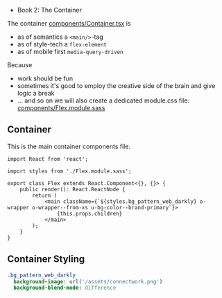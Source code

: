 - Book 2: The Container

The container [components/Container.tsx](#Container "save:") is 
- as of semantics a `<main/>`-tag
- as of style-tech a `flex-element`
- as of mobile first `media-query-driven`

Because
- work should be fun
- sometimes it's good to employ the creative side of the brain and give logic a break
- … and so on
we will also create a dedicated module.css file: [components/Flex.module.sass](#Container-Styling "save:")

## Container

This is the main container components file.

```tsx
import React from 'react';

import styles from './Flex.module.sass';

export class Flex extends React.Component<{}, {}> {
    public render(): React.ReactNode {
        return (
            <main className={`${styles.bg_pattern_web_darkly} o-wrapper o-wrapper--from-xs u-bg-color--brand-primary`}>
                {this.props.children}
            </main>
        );
    }
}
```

## Container Styling

```sass
.bg_pattern_web_darkly
  background-image: url('/assets/connectwork.png')
  background-blend-mode: difference
```

